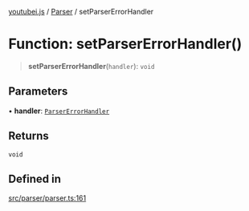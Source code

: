 [youtubei.js](../../../README.md) / [Parser](../README.md) / setParserErrorHandler

# Function: setParserErrorHandler()

> **setParserErrorHandler**(`handler`): `void`

## Parameters

• **handler**: [`ParserErrorHandler`](../type-aliases/ParserErrorHandler.md)

## Returns

`void`

## Defined in

[src/parser/parser.ts:161](https://github.com/LuanRT/YouTube.js/blob/fc5571629eca037af7de03f4b903da6add1f300b/src/parser/parser.ts#L161)
